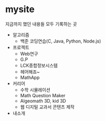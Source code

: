 # mysite
지금까지 했던 내용들 모두 기록하는 곳
* 알고리즘
  * 백준 코딩연습(C, Java, Python, Node.js)
* 프로젝트
  * Web연구
  * G.P
  * LCK종합정보시스템
  * 헤어해죠~
  * MathApp
* 커리어
  * 수학 시뮬레이션
  * Math Question Maker
  * Algeomath 3D, kid 3D
  * 웹 디지털 교과서 콘텐츠 제작
* 내소개
